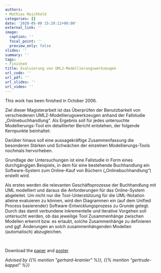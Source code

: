```yaml
---
authors:
- Mathias Reichhold
categories: []
date: '2020-05-08 15:28:12+00:00'
external_link: ''
image:
  caption: ''
  focal_point: ''
  preview_only: false
slides: ''
summary: ''
tags:
- Finished
title: Evaluierung von UML2-Modellierungswerkzeugen
url_code: ''
url_pdf: ''
url_slides: ''
url_video: ''
---
```


This work has been finished in October 2006.

Ziel dieser Magisterarbeit ist das Überprüfen der Benutzbarkeit von verschiedenen UML2-Modellierugswerkzeugen anhand der Fallstudie „Onlinebuchhandlung“. Als Ergebnis soll für jedes untersuchte Modellierungs-Tool ein detaillierter Bericht entstehen, der folgende Kernpunkte beinhaltet:

Darüber hinaus soll eine aussagekräftige Zusammenfassung die besonderen Stärken und Schwächen der einzelnen Modellierungs-Tools nochmals hervorheben.

Grundlage der Untersuchungen ist eine Fallstudie in Form eines durchgängigen Beispiels, in dem für eine bestehende Buchhandlung ein Software-System zum Online-Kauf von Büchern („Onlinebuchhandlung“) erstellt wird.

Als erstes werden die relevanten Geschäftsprozesse der Buchhandlung mit UML modelliert und daraus die Anforderungen für das Online-System abgeleitet. Um nicht nur die Tool-Unterstützung für die UML-Notation alleine evaluieren zu können, wird den Diagrammen ein (auf dem Unified Process basierender) Software-Entwicklungsprozess zu Grunde gelegt. Durch das damit verbundene inkrementelle und iterative Vorgehen soll untersucht werden, ob das jeweilige Tool Zusammenhänge zwischen Modellen erkennt bzw. es erlaubt, solche Zusammenhänge zu definieren und ggf. Änderungen an solch zusammenhängenden Modellen (automatisch) abzugleichen.

&nbsp;

 Download the [paper](https://www.big.tuwien.ac.at/app/uploads/2016/10/Reichhold_paper.pdf) and [poster](https://www.big.tuwien.ac.at/app/uploads/2016/10/Reichhold_poster.pdf)

*Advised by {{% mention "gerhard-kramler" %}}, {{% mention "gertrude-kappel" %}}*